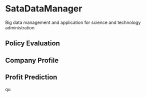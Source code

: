 # SataDataManager
Big data management and application for science and technology administration

## Policy Evaluation

## Company Profile


## Profit Prediction


qu